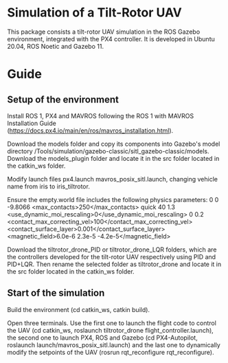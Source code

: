 # Simulation of a Tilt-Rotor UAV
This package consists a tilt-rotor UAV simulation in the ROS Gazebo environment, integrated with the PX4 controller. It is developed in Ubuntu 20.04, ROS Noetic and Gazebo 11.
# Guide
## Setup of the environment
Install ROS 1, PX4 and MAVROS following the ROS 1 with MAVROS Installation Guide (https://docs.px4.io/main/en/ros/mavros_installation.html).

Download the models folder and copy its components into Gazebo's model directory /Tools/simulation/gazebo-classic/sitl_gazebo-classic/models. Download the models_plugin folder and locate it in the src folder located in the catkin_ws folder.

Modify launch files px4.launch mavros_posix_sitl.launch, changing vehicle name from iris to iris_tiltrotor.

Ensure the empty.world file includes the following physics parameters:
<physics name='default_physics' default='0' type='ode'>
      <gravity>0 0 -9.8066</gravity>
      <max_contacts>250</max_contacts>
      <ode>
        <solver>
          <type>quick</type>
          <iters>40</iters>
          <sor>1.3</sor>
          <use_dynamic_moi_rescaling>0</use_dynamic_moi_rescaling>
        </solver>
        <constraints>
          <cfm>0</cfm>
          <erp>0.2</erp>
          <contact_max_correcting_vel>100</contact_max_correcting_vel>
          <contact_surface_layer>0.001</contact_surface_layer>
        </constraints>
      </ode>
      <magnetic_field>6.0e-6 2.3e-5 -4.2e-5</magnetic_field>
    </physics>

Download the tiltrotor_drone_PID or tiltrotor_drone_LQR folders, which are the controllers developed for the tilt-rotor UAV respectively using PID and PID+LQR. Then rename the selected folder as tiltrotor_drone and locate it in the src folder located in the catkin_ws folder.
## Start of the simulation
Build the environment (cd catkin_ws, catkin build).

Open three terminals. Use the first one to launch the flight code to control the UAV (cd catkin_ws, roslaunch tiltrotor_drone flight_controller.launch), the second one to launch PX4, ROS and Gazebo (cd PX4-Autopilot, roslaunch launch/mavros_posix_sitl.launch) and the last one to dynamically modify the setpoints of the UAV (rosrun rqt_reconfigure rqt_reconfigure).
